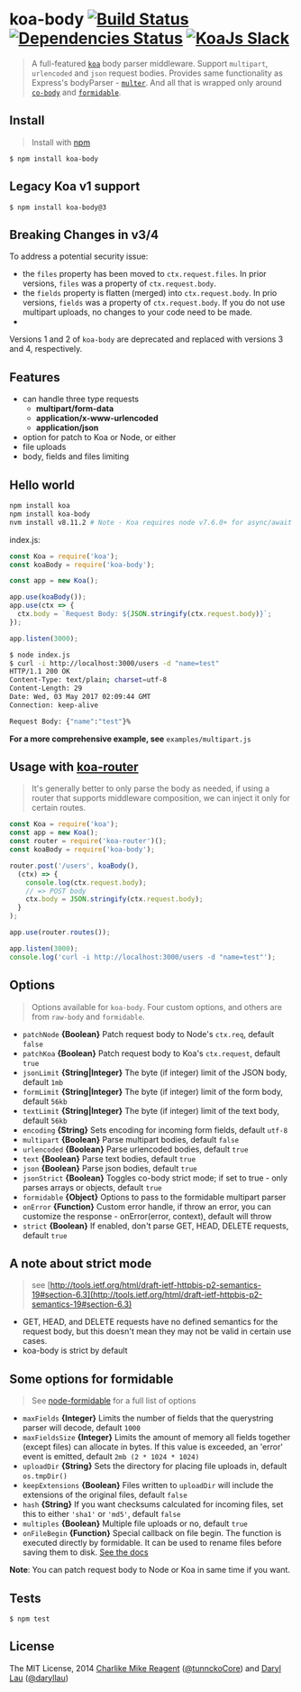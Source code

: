 koa-body [![Build Status](https://travis-ci.org/dlau/koa-body.svg?branch=koa2)](https://travis-ci.org/dlau/koa-body) [![Dependencies Status](https://david-dm.org/dlau/koa-body/status.svg)](https://david-dm.org/dlau/koa-body) [![KoaJs Slack](https://img.shields.io/badge/Koa.Js-Slack%20Channel-Slack.svg?longCache=true)](https://communityinviter.com/apps/koa-js/koajs)
================

> A full-featured [`koa`](https://github.com/koajs/koa) body parser middleware. Support `multipart`, `urlencoded` and `json` request bodies. Provides same functionality as Express's bodyParser - [`multer`](https://github.com/expressjs/multer). And all that is wrapped only around
[`co-body`](https://github.com/visionmedia/co-body) and [`formidable`](https://github.com/felixge/node-formidable).

## Install
>Install with [npm](https://github.com/npm/npm)

```
$ npm install koa-body
```

## Legacy Koa v1 support
```
$ npm install koa-body@3
```

## Breaking Changes in v3/4
To address a potential security issue:
  - the `files` property has been moved to `ctx.request.files`. In prior versions, `files` was a property of `ctx.request.body`. 
  - the `fields` property is flatten (merged) into `ctx.request.body`. In prio versions, `fields` was a property of `ctx.request.body`.
If you do not use multipart uploads, no changes to your code need to be made.
  - 

Versions 1 and 2 of `koa-body` are deprecated and replaced with versions 3 and 4, respectively.

## Features
- can handle three type requests
  * **multipart/form-data**
  * **application/x-www-urlencoded**
  * **application/json**
- option for patch to Koa or Node, or either
- file uploads
- body, fields and files limiting

## Hello world
```sh
npm install koa
npm install koa-body
nvm install v8.11.2 # Note - Koa requires node v7.6.0+ for async/await support
```
index.js:
```js
const Koa = require('koa');
const koaBody = require('koa-body');

const app = new Koa();

app.use(koaBody());
app.use(ctx => {
  ctx.body = `Request Body: ${JSON.stringify(ctx.request.body)}`;
});

app.listen(3000);
```

```sh
$ node index.js
$ curl -i http://localhost:3000/users -d "name=test"
HTTP/1.1 200 OK
Content-Type: text/plain; charset=utf-8
Content-Length: 29
Date: Wed, 03 May 2017 02:09:44 GMT
Connection: keep-alive

Request Body: {"name":"test"}%
```

**For a more comprehensive example, see** `examples/multipart.js`

## Usage with [koa-router](https://github.com/alexmingoia/koa-router)
> It's generally better to only parse the body as needed, if using a router that supports middleware composition, we can inject it only for certain routes.

```js
const Koa = require('koa');
const app = new Koa();
const router = require('koa-router')();
const koaBody = require('koa-body');

router.post('/users', koaBody(),
  (ctx) => {
    console.log(ctx.request.body);
    // => POST body
    ctx.body = JSON.stringify(ctx.request.body);
  }
);

app.use(router.routes());

app.listen(3000);
console.log('curl -i http://localhost:3000/users -d "name=test"');
```


## Options
> Options available for `koa-body`. Four custom options, and others are from `raw-body` and `formidable`.

- `patchNode` **{Boolean}** Patch request body to Node's `ctx.req`, default `false`
- `patchKoa` **{Boolean}** Patch request body to Koa's `ctx.request`, default `true`
- `jsonLimit` **{String|Integer}** The byte (if integer) limit of the JSON body, default `1mb`
- `formLimit` **{String|Integer}** The byte (if integer) limit of the form body, default `56kb`
- `textLimit` **{String|Integer}** The byte (if integer) limit of the text body, default `56kb`
- `encoding` **{String}** Sets encoding for incoming form fields, default `utf-8`
- `multipart` **{Boolean}** Parse multipart bodies, default `false`
- `urlencoded` **{Boolean}** Parse urlencoded bodies, default `true`
- `text` **{Boolean}** Parse text bodies, default `true`
- `json` **{Boolean}** Parse json bodies, default `true`
- `jsonStrict` **{Boolean}** Toggles co-body strict mode; if set to true - only parses arrays or objects, default `true`
- `formidable` **{Object}** Options to pass to the formidable multipart parser
- `onError` **{Function}** Custom error handle, if throw an error, you can customize the response - onError(error, context), default will throw
- `strict` **{Boolean}** If enabled, don't parse GET, HEAD, DELETE requests, default `true`

## A note about strict mode
> see [http://tools.ietf.org/html/draft-ietf-httpbis-p2-semantics-19#section-6.3](http://tools.ietf.org/html/draft-ietf-httpbis-p2-semantics-19#section-6.3)
- GET, HEAD, and DELETE requests have no defined semantics for the request body, but this doesn't mean they may not be valid in certain use cases.
- koa-body is strict by default

## Some options for formidable
> See [node-formidable](https://github.com/felixge/node-formidable) for a full list of options
- `maxFields` **{Integer}** Limits the number of fields that the querystring parser will decode, default `1000`
- `maxFieldsSize` **{Integer}** Limits the amount of memory all fields together (except files) can allocate in bytes. If this value is exceeded, an 'error' event is emitted, default `2mb (2 * 1024 * 1024)`
- `uploadDir` **{String}** Sets the directory for placing file uploads in, default `os.tmpDir()`
- `keepExtensions` **{Boolean}** Files written to `uploadDir` will include the extensions of the original files, default `false`
- `hash` **{String}** If you want checksums calculated for incoming files, set this to either `'sha1'` or `'md5'`, default `false`
- `multiples` **{Boolean}** Multiple file uploads or no, default `true`
- `onFileBegin` **{Function}** Special callback on file begin. The function is executed directly by formidable. It can be used to rename files before saving them to disk. [See the docs](https://github.com/felixge/node-formidable#filebegin)


**Note**: You can patch request body to Node or Koa in same time if you want.


## Tests
```
$ npm test
```

## License
The MIT License, 2014 [Charlike Mike Reagent](https://github.com/tunnckoCore) ([@tunnckoCore](https://twitter.com/tunnckoCore)) and [Daryl Lau](https://github.com/dlau) ([@daryllau](https://twitter.com/daryllau))
